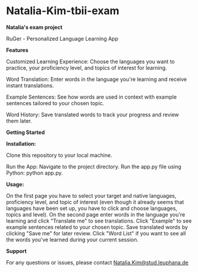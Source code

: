 # Natalia-Kim-tbii-exam
**Natalia's exam project**

RuGer - Personalized Language Learning App

**Features**

Customized Learning Experience: Choose the languages you want to practice, your proficiency level, and topics of interest for learning.

Word Translation: Enter words in the language you're learning and receive instant translations.

Example Sentences: See how words are used in context with example sentences tailored to your chosen topic.

Word History: Save translated words to track your progress and review them later.

**Getting Started**

**Installation:**

Clone this repository to your local machine.

Run the App: Navigate to the project directory. Run the app.py file using Python: python app.py.

**Usage:**

On the first page you have to select your target and native languages, proficiency level, and topic of interest (even though it already seems that languages have been set up, you have to click and choose languages, topics and level). On the second page enter words in the language you're learning and click "Translate me" to see translations. Click "Example" to see example sentences related to your chosen topic. Save translated words by clicking "Save me" for later review. Click "Word List" if you want to see all the words you've learned during your current session.

**Support**

For any questions or issues, please contact [Natalia.Kim@stud.leuphana.de](mailto:Natalia.Kim@stud.leuphana.de)
